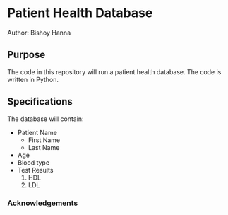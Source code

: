 # Patient Health Database

Author: Bishoy Hanna

## Purpose
The code in this repository will run a patient health database. 
The code is written in Python.

## Specifications
The database will contain:
* Patient Name
    * First Name
    * Last Name
* Age
* Blood type
* Test Results
    1. HDL
    2. LDL


### Acknowledgements
